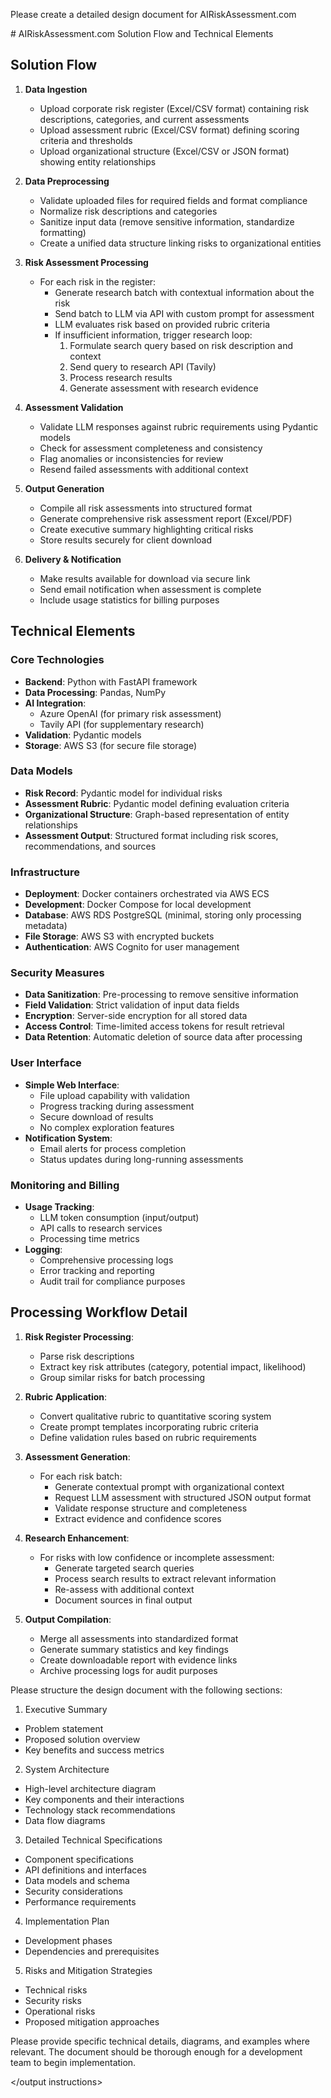 <goal>

Please create a detailed design document for AIRiskAssessment.com
</goal> 

<solution flow> 
# AIRiskAssessment.com Solution Flow and Technical Elements

## Solution Flow

1. **Data Ingestion**
   - Upload corporate risk register (Excel/CSV format) containing risk descriptions, categories, and current assessments
   - Upload assessment rubric (Excel/CSV format) defining scoring criteria and thresholds
   - Upload organizational structure (Excel/CSV or JSON format) showing entity relationships

2. **Data Preprocessing**
   - Validate uploaded files for required fields and format compliance
   - Normalize risk descriptions and categories
   - Sanitize input data (remove sensitive information, standardize formatting)
   - Create a unified data structure linking risks to organizational entities

3. **Risk Assessment Processing**
   - For each risk in the register:
     - Generate research batch with contextual information about the risk
     - Send batch to LLM via API with custom prompt for assessment
     - LLM evaluates risk based on provided rubric criteria
     - If insufficient information, trigger research loop:
       1. Formulate search query based on risk description and context
       2. Send query to research API (Tavily)
       3. Process research results
       4. Generate assessment with research evidence

4. **Assessment Validation**
   - Validate LLM responses against rubric requirements using Pydantic models
   - Check for assessment completeness and consistency
   - Flag anomalies or inconsistencies for review
   - Resend failed assessments with additional context

5. **Output Generation**
   - Compile all risk assessments into structured format
   - Generate comprehensive risk assessment report (Excel/PDF)
   - Create executive summary highlighting critical risks
   - Store results securely for client download

6. **Delivery & Notification**
   - Make results available for download via secure link
   - Send email notification when assessment is complete
   - Include usage statistics for billing purposes

## Technical Elements

### Core Technologies
- **Backend**: Python with FastAPI framework
- **Data Processing**: Pandas, NumPy
- **AI Integration**: 
  - Azure OpenAI (for primary risk assessment)
  - Tavily API (for supplementary research)
- **Validation**: Pydantic models
- **Storage**: AWS S3 (for secure file storage)

### Data Models
- **Risk Record**: Pydantic model for individual risks
- **Assessment Rubric**: Pydantic model defining evaluation criteria
- **Organizational Structure**: Graph-based representation of entity relationships
- **Assessment Output**: Structured format including risk scores, recommendations, and sources

### Infrastructure
- **Deployment**: Docker containers orchestrated via AWS ECS
- **Development**: Docker Compose for local development
- **Database**: AWS RDS PostgreSQL (minimal, storing only processing metadata)
- **File Storage**: AWS S3 with encrypted buckets
- **Authentication**: AWS Cognito for user management

### Security Measures
- **Data Sanitization**: Pre-processing to remove sensitive information
- **Field Validation**: Strict validation of input data fields
- **Encryption**: Server-side encryption for all stored data
- **Access Control**: Time-limited access tokens for result retrieval
- **Data Retention**: Automatic deletion of source data after processing

### User Interface
- **Simple Web Interface**:
  - File upload capability with validation
  - Progress tracking during assessment
  - Secure download of results
  - No complex exploration features
- **Notification System**:
  - Email alerts for process completion
  - Status updates during long-running assessments

### Monitoring and Billing
- **Usage Tracking**:
  - LLM token consumption (input/output)
  - API calls to research services
  - Processing time metrics
- **Logging**:
  - Comprehensive processing logs
  - Error tracking and reporting
  - Audit trail for compliance purposes

## Processing Workflow Detail

1. **Risk Register Processing**:
   - Parse risk descriptions
   - Extract key risk attributes (category, potential impact, likelihood)
   - Group similar risks for batch processing

2. **Rubric Application**:
   - Convert qualitative rubric to quantitative scoring system
   - Create prompt templates incorporating rubric criteria
   - Define validation rules based on rubric requirements

3. **Assessment Generation**:
   - For each risk batch:
     - Generate contextual prompt with organizational context
     - Request LLM assessment with structured JSON output format
     - Validate response structure and completeness
     - Extract evidence and confidence scores

4. **Research Enhancement**:
   - For risks with low confidence or incomplete assessment:
     - Generate targeted search queries
     - Process search results to extract relevant information
     - Re-assess with additional context
     - Document sources in final output

5. **Output Compilation**:
   - Merge all assessments into standardized format
   - Generate summary statistics and key findings
   - Create downloadable report with evidence links
   - Archive processing logs for audit purposes

<output instructions>
Please structure the design document with the following sections:

1. Executive Summary
- Problem statement
- Proposed solution overview
- Key benefits and success metrics

2. System Architecture
- High-level architecture diagram
- Key components and their interactions
- Technology stack recommendations
- Data flow diagrams

3. Detailed Technical Specifications
- Component specifications
- API definitions and interfaces
- Data models and schema
- Security considerations
- Performance requirements

4. Implementation Plan
- Development phases
- Dependencies and prerequisites

5. Risks and Mitigation Strategies
- Technical risks
- Security risks
- Operational risks
- Proposed mitigation approaches

Please provide specific technical details, diagrams, and examples where relevant. The document should be thorough enough for a development team to begin implementation.

</output instructions>

